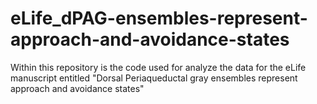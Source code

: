 # eLife_dPAG-ensembles-represent-approach-and-avoidance-states
Within this repository is the code used for analyze the data for the eLife manuscript entitled "Dorsal Periaqueductal gray ensembles represent approach and avoidance states"
